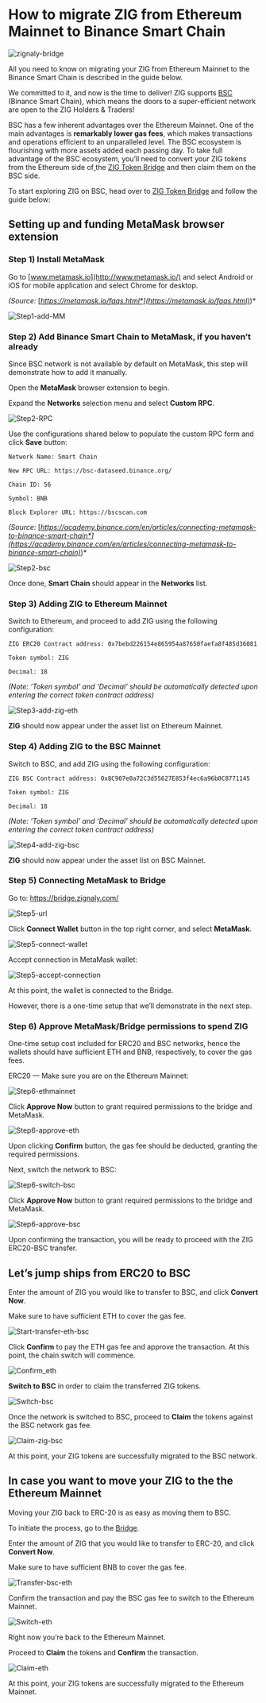 # How to migrate ZIG from Ethereum Mainnet to Binance Smart Chain

![zignaly-bridge](.images/zignaly-bridge.png)

All you need to know on migrating your ZIG from Ethereum Mainnet to the Binance Smart Chain is described in the guide below.

We committed to it, and now is the time to deliver! ZIG supports [BSC](https://www.binance.org/en/smartChain) (Binance Smart Chain), which means the doors to a super-efficient network are open to the ZIG Holders & Traders!

BSC has a few inherent advantages over the Ethereum Mainnet. One of the main advantages is **remarkably lower gas fees**, which makes transactions and operations efficient to an unparalleled level. The BSC ecosystem is flourishing with more assets added each passing day. To take full advantage of the BSC ecosystem, you’ll need to convert your ZIG tokens from the Ethereum side of[ ](https://www.binance.org/en/bridge)the [ZIG Token Bridge](https://bridge.zignaly.com/) and then claim them on the BSC side.

To start exploring ZIG on BSC, head over to [ZIG Token Bridge](https://bridge.zignaly.com/) and follow the guide below:

## **Setting up and funding MetaMask browser extension**

### Step 1) Install MetaMask

Go to [www.metamask.io](http://www.metamask.io/) and select Android or iOS for mobile application and select Chrome for desktop.

*(Source:* [*https://metamask.io/faqs.html*](https://metamask.io/faqs.html)*)*

![Step1-add-MM](.images/Step1-add-MM.gif)

### **Step 2) Add Binance Smart Chain to MetaMask, if you haven’t already**

Since BSC network is not available by default on MetaMask, this step will demonstrate how to add it manually.

Open the **MetaMask** browser extension to begin.

Expand the **Networks** selection menu and select **Custom RPC**.

![Step2-RPC](.images/Step2-RPC.gif)

Use the configurations shared below to populate the custom RPC form and click **Save** button:

```note
Network Name: Smart Chain

New RPC URL: https://bsc-dataseed.binance.org/

Chain ID: 56

Symbol: BNB

Block Explorer URL: https://bscscan.com
```

*(Source:* [*https://academy.binance.com/en/articles/connecting-metamask-to-binance-smart-chain*](https://academy.binance.com/en/articles/connecting-metamask-to-binance-smart-chain)*)*

![Step2-bsc](.images/Step2-bsc-0247583.gif)

Once done, **Smart Chain** should appear in the **Networks** list.

### **Step 3) Adding ZIG to Ethereum Mainnet**

Switch to Ethereum, and proceed to add ZIG using the following configuration:

```note
ZIG ERC20 Contract address: 0x7bebd226154e865954a87650faefa8f485d36081

Token symbol: ZIG

Decimal: 18
```

*(Note: ‘Token symbol’ and ‘Decimal’ should be automatically detected upon entering the correct token contract address)*

![Step3-add-zig-eth](.images/Step3-add-zig-eth.gif)

**ZIG** should now appear under the asset list on Ethereum Mainnet.

### **Step 4) Adding ZIG to the BSC Mainnet**

Switch to BSC, and add ZIG using the following configuration:

```note
ZIG BSC Contract address: 0x8C907e0a72C3d55627E853f4ec6a96b0C8771145

Token symbol: ZIG

Decimal: 18
```

*(Note: ‘Token symbol’ and ‘Decimal’ should be automatically detected upon entering the correct token contract address)*

![Step4-add-zig-bsc](.images/Step4-add-zig-bsc.gif)

**ZIG** should now appear under the asset list on BSC Mainnet.

### **Step 5) Connecting MetaMask to Bridge**

Go to: https://bridge.zignaly.com/

![Step5-url](.images/Step5-url.gif)

Click **Connect Wallet** button in the top right corner, and select **MetaMask**.

![Step5-connect-wallet](.images/Step5-connect-wallet.gif)

Accept connection in MetaMask wallet:

![Step5-accept-connection](.images/Step5-accept-connection.gif)

At this point, the wallet is connected to the Bridge.

However, there is a one-time setup that we’ll demonstrate in the next step.

### **Step 6) Approve MetaMask/Bridge permissions to spend ZIG**

One-time setup cost included for ERC20 and BSC networks, hence the wallets should have sufficient ETH and BNB, respectively, to cover the gas fees.

ERC20 — Make sure you are on the Ethereum Mainnet:

![Step6-ethmainnet](.images/Step6-ethmainnet.gif)

Click **Approve Now** button to grant required permissions to the bridge and MetaMask.

![Step6-approve-eth](.images/Step6-approve-eth.gif)

Upon clicking **Confirm** button, the gas fee should be deducted, granting the required permissions.

Next, switch the network to BSC:

![Step6-switch-bsc](.images/Step6-switch-bsc.gif)

Click **Approve Now** button to grant required permissions to the bridge and MetaMask.

![Step6-approve-bsc](.images/Step6-approve-bsc.gif)

Upon confirming the transaction, you will be ready to proceed with the ZIG ERC20-BSC transfer.

## **Let’s jump ships from ERC20 to BSC**

Enter the amount of ZIG you would like to transfer to BSC, and click **Convert Now**.

Make sure to have sufficient ETH to cover the gas fee.

![Start-transfer-eth-bsc](.images/Start-transfer-eth-bsc.gif)

Click **Confirm** to pay the ETH gas fee and approve the transaction. At this point, the chain switch will commence.

![Confirm_eth](.images/Confirm_eth.gif)

**Switch to BSC** in order to claim the transferred ZIG tokens.

![Switch-bsc](.images/Switch-bsc.gif)

Once the network is switched to BSC, proceed to **Claim** the tokens against the BSC network gas fee.

![Claim-zig-bsc](.images/Claim-zig-bsc.gif)

At this point, your ZIG tokens are successfully migrated to the BSC network.

## In case you want to move your ZIG to the the Ethereum Mainnet

Moving your ZIG back to ERC-20 is as easy as moving them to BSC.

To initiate the process, go to the [Bridge](https://bridge.zignaly.com/).

Enter the amount of ZIG that you would like to transfer to ERC-20, and click **Convert Now**.

Make sure to have sufficient BNB to cover the gas fee.

![Transfer-bsc-eth](.images/Transfer-bsc-eth.gif)

Confirm the transaction and pay the BSC gas fee to switch to the Ethereum Mainnet.

![Switch-eth](.images/Switch-eth.gif)

Right now you’re back to the Ethereum Mainnet.

Proceed to **Claim** the tokens and **Confirm** the transaction.

![Claim-eth](.images/Claim-eth.gif)

At this point, your ZIG tokens are successfully migrated to the Ethereum Mainnet.